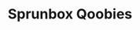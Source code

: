 ---
slug: sprunbox-qoobies-1245
title: Sprunbox Qoobies
description: "Sprunbox Qoobies is an exciting online game. Play for free directly in your browser!"
icon: /images/popular_mods/Sprunbox Qoobies.png
url: https://wowtbc.net/sprunkin/sprunbox/index.html
previewImage: /images/popular_mods/Sprunbox Qoobies.png
type: popular mods

# SEO配置
seo:
  title: "Sprunbox Qoobies - Play Free Online Game | Fun Browser Games"
  description: "Sprunbox Qoobies - Play this fun online game for free in your browser. No download required!"
  ogImage: "/images/popular_mods/Sprunbox Qoobies.png"
  keywords: "sprunbox-qoobies-1245, online game, browser game, free game, popular mods game, play online"

videoUrls:
  - https://www.youtube.com/embed/example1
  - https://www.youtube.com/embed/example2

whyPlay:
  title: "Why Play Sprunbox Qoobies?"
  items:
    - "Immersive Gameplay: Sprunbox Qoobies offers an engaging and immersive gaming experience that will keep you entertained for hours"
    - "Challenging Levels: Test your skills with increasingly difficult challenges and obstacles"
    - "Beautiful Graphics: Enjoy stunning visuals and smooth animations that bring the game world to life"
    - "Regular Updates: New content and features are added regularly to keep the game fresh and exciting"
    - "Free to Play: Experience all the fun without spending a penny"
    - "Community Features: Connect with other players, share strategies, and compete for high scores"
    - "Cross-Platform: Play on any device with a web browser, no downloads required"

features:
  title: "Key Features of Sprunbox Qoobies"
  image: "/images/popular_mods/Sprunbox Qoobies.png"
  items:
    - "Intuitive Controls: Easy to learn controls make Sprunbox Qoobies accessible for players of all skill levels"
    - "Multiple Game Modes: Enjoy various gameplay options that provide different challenges and experiences"
    - "Character Customization: Personalize your gaming experience with unique characters and items"
    - "Achievement System: Complete special tasks to earn rewards and recognition"
    - "Leaderboards: Compete with players worldwide and see who can achieve the highest scores"

characteristics:
  title: "Game Characteristics"
  image: "/images/popular_mods/Sprunbox Qoobies.png"
  items:
    - "Genre: Popular mods game with elements of strategy and skill"
    - "Difficulty: Suitable for both casual gamers and those seeking a challenge"
    - "Play Time: Quick sessions or extended gameplay, depending on your preference"
    - "Art Style: Vibrant and engaging visuals that enhance the gaming experience"
    - "Sound Design: Immersive audio that complements the gameplay perfectly"

info: "Sprunbox Qoobies is an exciting online game that offers players a unique and engaging gaming experience. With its intuitive controls, stunning visuals, and challenging gameplay, Sprunbox Qoobies provides hours of entertainment for players of all ages and skill levels. Whether you're looking for a quick gaming session during a break or an extended play session, Sprunbox Qoobies delivers an immersive experience that will keep you coming back for more. The game features multiple levels of increasing difficulty, ensuring that players are constantly challenged as they progress. With regular updates adding new content and features, Sprunbox Qoobies remains fresh and exciting, providing endless entertainment options for its growing community of players."

howToPlayIntro: "Welcome to Sprunbox Qoobies! This guide will walk you through the basics and help you master the game. Whether you're a beginner or looking to improve your skills, these tips and instructions will enhance your gaming experience."

howToPlaySteps:
  - title: "Getting Started"
    description: "Begin your Sprunbox Qoobies adventure by familiarizing yourself with the controls. Use your keyboard or mouse to navigate through the game interface. The tutorial will guide you through the basic mechanics and help you understand the objectives."
  - title: "Understanding the Objectives"
    description: "In Sprunbox Qoobies, your main goal is to progress through levels by completing specific objectives. Each level presents unique challenges that require different strategies and approaches."
  - title: "Mastering the Controls"
    description: "Practice using the controls to improve your precision and reaction time. Sprunbox Qoobies requires quick reflexes and strategic thinking to overcome obstacles and defeat opponents."
  - title: "Utilizing Power-ups"
    description: "Collect power-ups throughout the game to enhance your abilities and overcome difficult challenges. Each power-up offers unique advantages that can be crucial for success."
  - title: "Developing Strategies"
    description: "As you progress in Sprunbox Qoobies, develop effective strategies for different scenarios. Analyze patterns, anticipate challenges, and adapt your approach to maximize your performance."

faq:
  title: "Frequently Asked Questions about Sprunbox Qoobies"
  items:
    - question: "Is Sprunbox Qoobies free to play?"
      answer: "Yes, Sprunbox Qoobies is completely free to play directly in your web browser. No downloads or purchases are required to enjoy the full game experience."
    - question: "Can I play Sprunbox Qoobies on mobile devices?"
      answer: "Yes, Sprunbox Qoobies is optimized for both desktop and mobile play. You can enjoy the game on any device with a web browser and internet connection."
    - question: "Are there any in-game purchases?"
      answer: "While Sprunbox Qoobies is free to play, there may be optional in-game purchases available for cosmetic items or additional features that don't affect core gameplay."
    - question: "How often is Sprunbox Qoobies updated?"
      answer: "The developers regularly update Sprunbox Qoobies with new content, features, and improvements based on player feedback and game performance."
    - question: "Can I play Sprunbox Qoobies offline?"
      answer: "Currently, Sprunbox Qoobies requires an internet connection to play as it's a browser-based online game."
    - question: "Is Sprunbox Qoobies suitable for children?"
      answer: "Yes, Sprunbox Qoobies is designed to be family-friendly and suitable for players of all ages."
    - question: "How do I report bugs or issues?"
      answer: "If you encounter any problems while playing Sprunbox Qoobies, you can report them through the game's support page or contact the developers directly through their website."
    - question: "Still Have Questions?"
      answer: "If you have additional questions about Sprunbox Qoobies that aren't covered in this FAQ, please visit our support center or contact our customer service team for assistance."
---
